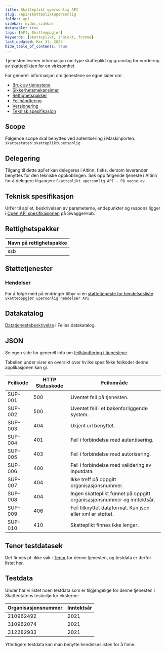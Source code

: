 ```yaml
---
title: Skatteplikt upersonlig API
slug: /api/skattepliktupersonlig
folder: api
sidebar: mydoc_sidebar
datatable: true
tags: [API, Skatteoppgjør]
keywords: [Skatteplikt, inntekt, formue]
last_updated: Mar 31, 2023
hide_table_of_contents: true
---
```

<summary>Tjenesten leverer informasjon om type skatteplikt og grunnlag for vurdering av skatteplikten for en virksomhet.</summary>

<Tabs underline={true}>
<TabItem headerText="Om tjenesten" itemKey="itemKey-1" default>

For generell informasjon om tjenestene se egne sider om:

* [Bruk av tjenestene](../om/bruk.md)
* [Sikkerhetsmekansimer](../om/sikkerhet.md)
* [Rettighetspakker](../om/rettighetspakker.md)
* [Feilhåndtering](../om/feil.md)
* [Versjonering](../om/versjoner.md)
* [Teknisk spesifikasjon](../om/tekniskspesifikasjon.md)

## Scope
Følgende scope skal benyttes ved autentisering i Maskinporten: `skatteetaten:skattepliktupersonlig`

## Delegering
Tilgang til dette api'et kan delegeres i Altinn, f.eks. dersom leverandør benyttes for den tekniske oppkoblingen. Søk opp følgende tjeneste i Altinn for å delegere tilgangen: `Skatteplikt upersonlig API - På vegne av`

## Teknisk spesifikasjon
Url’er til api'et, beskrivelsen av parameterne, endepunkter og respons ligger i [Open API spesifikasjonen](https://app.swaggerhub.com/apis/Skatteetaten_Deling/skatteplikt-upersonlig-api) på SwaggerHub.

## Rettighetspakker

| Navn på rettighetspakke |	
|-------------------------|
| ssb                     |

## Støttetjenester

### Hendelser
For å følge med på endringer tilbyr vi en [støttetjeneste for hendelsesliste](./hendelser.md): `Skatteoppgjør upersonlig hendelser API`

## Datakatalog
[Datatjenestebeskrivelse](https://data.norge.no/dataservices/b2ef75a2-745e-328d-8677-bfeeacea6cab) i Felles datakatalog.

</TabItem>
<TabItem headerText="Eksempler" itemKey="itemKey-2"> 

## JSON

</TabItem>
<TabItem headerText="Feilkoder" itemKey="itemKey-3">

Se egen side for generell info om [feilhåndtering i tjenestene](../om/feil.md).

Tabellen under viser en oversikt over hvilke spesifikke feilkoder denne applikasjonen kan gi.

| Feilkode | HTTP Statuskode | Feilområde                                                                        |
|----------|-----------------|-----------------------------------------------------------------------------------|
| SUP-001  | 500             | Uventet feil på tjenesten.                                                        |
| SUP-002  | 500             | Uventet feil i et bakenforliggende system.                                        |
| SUP-003  | 404             | Ukjent url benyttet.                                                              |
| SUP-004  | 401             | Feil i forbindelse med autentisering.                                             |
| SUP-005  | 403             | Feil i forbindelse med autorisering.                                              |
| SUP-006  | 400             | Feil i forbindelse med validering av inputdata.                                   |
| SUP-007  | 404             | Ikke treff på oppgitt organisasjonsnummer.                                        |
| SUP-008  | 404             | Ingen skatteplikt funnet på oppgitt organisasjonsnummer og inntektsår. |
| SUP-009  | 406             | Feil tilknyttet dataformat. Kun json eller xml er støttet.                        |
| SUP-010  | 410             | Skatteplikt finnes ikke lenger.                                                |

</TabItem>
<TabItem headerText="Informasjonsmodell" itemKey="itemKey-4">

</TabItem>
<TabItem headerText="Test" itemKey="itemKey-5">

## Tenor testdatasøk
Det finnes pt. ikke søk i [Tenor](../test/tenor.md) for denne tjenesten, og testdata er derfor listet her.

## Testdata

Under har vi listet noen testdata som er tilgjengelige for denne tjenesten i Skatteetatens testmiljø for eksterne: 

| Organisasjonsnummer | Inntektsår |
|---|---|
| 210962492  | 2021 |
| 310962074  | 2021 |
| 312282933  | 2021 |
  
Ytterligere testdata kan man benytte hendelseslisten for å finne.

</TabItem>
</Tabs>

